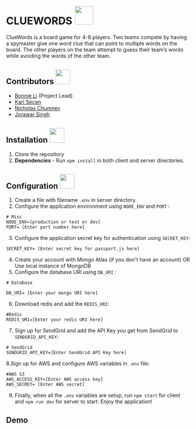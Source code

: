 # CLUEWORDS <img src="https://www.pikpng.com/pngl/m/5-50331_games-icon-circle-png-png-download-video-game.png" width="50">

ClueWords is a board game for 4-8 players. Two teams compete by having a spymaster give one word clue that can point to multiple words on the board. The other players on the team attempt to guess their team’s words while avoiding the words of the other team.

## Contributors <img src="https://cdn0.iconfinder.com/data/icons/occupation-002/64/programmer-programming-occupation-avatar-512.png" width="40">
- [Bonnie Li](https://github.com/bonnieli) (Project Lead)
- [Karl Secen](https://github.com/karlkristopher)
- [Nicholas Chumney](https://github.com/chumnend)
- [Jorawar Singh](https://github.com/jorawarSinghNijjar)

## Installation <img src="https://img.icons8.com/color/452/npm.png" width="40">

1. Clone the repository
2. **Dependencies** - Run `npm install` in both client and server directories.

## Configuration <img src="https://www.clipartmax.com/png/middle/339-3394813_setting-clipart-control-system-system-configuration-icon.png" width="40">

1. Create a file with filename `.env` in server directory.
2. Configure the application environment using `NODE_ENV` and `PORT` :

```
# Misc
NODE_ENV=[production or test or dev]
PORT= [Enter port number here]

```
3. Configure the application secret key for authentication using `SECRET_KEY`:

```
SECRET_KEY= [Enter secret key for passport.js here]
```

4. Create your account with Mongo Atlas (if you don't have an account) OR Use local instance of MongoDB
5. Configure the database URI using `DB_URI` :

```
# Database

DB_URI= [Enter your mongo URI here]

```
6. Download redis and add the `REDIS_URI`:

```
#Redis
REDIS_URI=[Enter your redis URI here]
```

7. Sign up for SendGrid and add the API Key you get from SendGrid to `SENDGRID_API_KEY`:
```
# SendGrid
SENDGRID_API_KEY=[Enter SendGrid API Key here]
```
8.Sign up for AWS and configure AWS variables in `.env` file:
```
#AWS S3
AWS_ACCESS_KEY=[Enter AWS access key]
AWS_SECRET= [Enter AWS secret]
```

9. Finally, when all the `.env` variables are setup, run `npm start` for client and `npm run dev` for server to start. Enjoy the application!

## Demo

